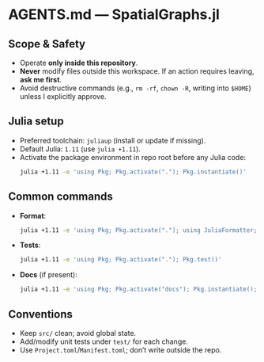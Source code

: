 # AGENTS.md — SpatialGraphs.jl

## Scope & Safety
- Operate **only inside this repository**.
- **Never** modify files outside this workspace. If an action requires leaving, **ask me first**.
- Avoid destructive commands (e.g., `rm -rf`, `chown -R`, writing into `$HOME`) unless I explicitly approve.

## Julia setup
- Preferred toolchain: `juliaup` (install or update if missing).
- Default Julia: `1.11` (use `julia +1.11`).
- Activate the package environment in repo root before any Julia code:
  ```bash
  julia +1.11 -e 'using Pkg; Pkg.activate("."); Pkg.instantiate()'
  ```

## Common commands
- **Format**:
  ```bash
  julia +1.11 -e 'using Pkg; Pkg.activate("."); using JuliaFormatter; format(".")'
  ```
- **Tests**:
  ```bash
  julia +1.11 -e 'using Pkg; Pkg.activate("."); Pkg.test()'
  ```
- **Docs** (if present):
  ```bash
  julia +1.11 -e 'using Pkg; Pkg.activate("docs"); Pkg.instantiate(); include("docs/make.jl")'
  ```

## Conventions
- Keep `src/` clean; avoid global state.
- Add/modify unit tests under `test/` for each change.
- Use `Project.toml`/`Manifest.toml`; don’t write outside the repo.
